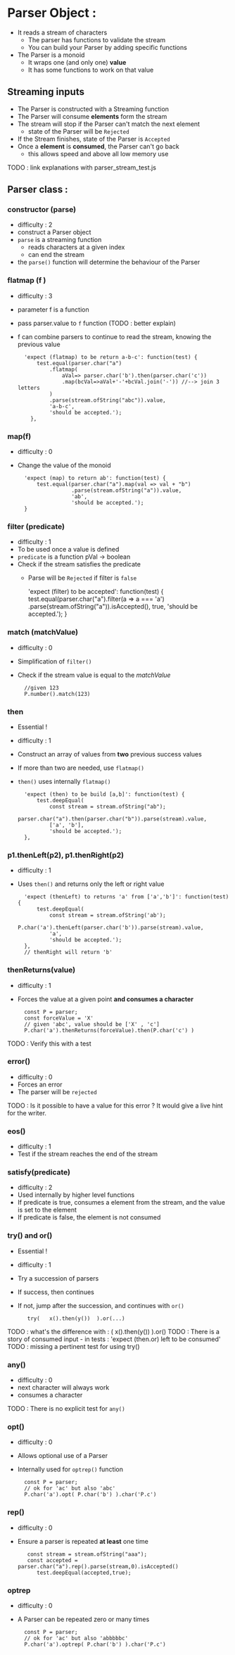 Parser Object :
=====

* It reads a stream of characters
    - The parser has functions to validate the stream
    - You can build your Parser by adding specific functions
* The Parser is a monoid
    - It wraps one (and only one) **value**
    - It has some functions to work on that value



## Streaming inputs

* The Parser is constructed with a Streaming function
* The Parser will consume **elements** form the stream
* The stream will stop if the Parser can't match the next element
    - state of the Parser will be `Rejected`
* If the Stream finishes, state of the Parser is `Accepted` 
* Once a **element** is **consumed**, the Parser can't go back
    - this allows speed and above all low memory use 



TODO : link explanations with parser_stream_test.js

## Parser class :

###  constructor (parse)
 
* difficulty : 2
* construct a Parser object
* `parse` is a streaming function
    - reads characters at a given index
    - can end the stream
* the `parse()` function will determine the behaviour of the Parser


### flatmap (f )
 
* difficulty : 3
* parameter f is a function
* pass parser.value to `f` function (TODO : better explain)
* f can combine parsers to continue to read the stream, knowing the previous value

        'expect (flatmap) to be return a-b-c': function(test) {
            test.equal(parser.char("a")
                .flatmap(
                    aVal=> parser.char('b').then(parser.char('c'))
                    .map(bcVal=>aVal+'-'+bcVal.join('-')) //--> join 3 letters
                ) 
                .parse(stream.ofString("abc")).value,
                'a-b-c',
                'should be accepted.');
          },


### map(f)

* difficulty : 0
* Change the value of the monoid

        'expect (map) to return ab': function(test) {
            test.equal(parser.char("a").map(val => val + "b")
                       .parse(stream.ofString("a")).value,
                       'ab',
                       'should be accepted.');
        }
 
 
### filter (predicate)

* difficulty : 1
* To be used once a value is defined
* `predicate` is a function pVal -> boolean
* Check if the stream satisfies the predicate
    - Parse will be `Rejected` if filter is `false`
 
        'expect (filter) to be accepted': function(test) {
            test.equal(parser.char("a").filter(a => a === 'a')
                  .parse(stream.ofString("a")).isAccepted(),
                   true,
                   'should be accepted.');
        }

### match (matchValue)

* difficulty : 0
* Simplification of `filter()`
* Check if the stream value is equal to the *matchValue* 
 
 
        //given 123
        P.number().match(123)

### then

* Essential !
* difficulty : 1
* Construct an array of values from **two** previous success values
* If more than two are needed, use `flatmap()`
* `then()` uses internally `flatmap()`

        'expect (then) to be build [a,b]': function(test) {
            test.deepEqual(
                const stream = stream.ofString("ab"); 
                parser.char("a").then(parser.char("b")).parse(stream).value,
                ['a', 'b'],
                'should be accepted.');
        },


### p1.thenLeft(p2), p1.thenRight(p2)

* difficulty : 1
* Uses `then()` and returns only the left or right value


        'expect (thenLeft) to returns 'a' from ['a','b']': function(test) {
            test.deepEqual(
                const stream = stream.ofString('ab'); 
                P.char('a').thenLeft(parser.char('b')).parse(stream).value,
                'a',
                'should be accepted.');
        },
        // thenRight will return 'b'

### thenReturns(value)

* difficulty : 1
* Forces the value at a given point **and consumes a character**

        const P = parser;
        const forceValue = 'X'
        // given 'abc', value should be ['X' , 'c']
        P.char('a').thenReturns(forceValue).then(P.char('c') )
        
TODO : Verify this with a test

### error()

* difficulty : 0
* Forces an error
* The parser will be `rejected`

TODO : Is it possible to have a value for this error ? It would give a 
 live hint for the writer.


### eos()

* difficulty : 1
* Test if the stream reaches the end of the stream


### satisfy(predicate)

* difficulty : 2
* Used internally by higher level functions 
* If predicate is true, consumes a element from the stream, and the value is set to the element
* If predicate is false, the element is not consumed

### try() and or()

* Essential !
* difficulty : 1
* Try a succession of parsers
* If success, then continues
* If not, jump after the succession, and continues with `or()`
 
         try(   x().then(y())  ).or(...)


TODO : what's the difference with : (  x().then(y())  ).or()
TODO : There is a story of consumed input
    - in tests : 'expect (then.or) left to be consumed'
TODO : missing a pertinent test for using try()
 
### any()

* difficulty : 0
* next character will always work
* consumes a character

TODO : There is no explicit test for `any()` 


### opt()

* difficulty : 0
* Allows optional use of a Parser 
* Internally used for `optrep()` function

        const P = parser;
        // ok for 'ac' but also 'abc'    
        P.char('a').opt( P.char('b') ).char('P.c')

### rep()

* difficulty : 0
* Ensure a parser is repeated **at least** one time

         const stream = stream.ofString("aaa");
         const accepted = parser.char("a").rep().parse(stream,0).isAccepted()
            test.deepEqual(accepted,true);


### optrep

* difficulty : 0
* A Parser can be repeated zero or many times  

        const P = parser;
        // ok for 'ac' but also 'abbbbbc'    
        P.char('a').optrep( P.char('b') ).char('P.c')























































